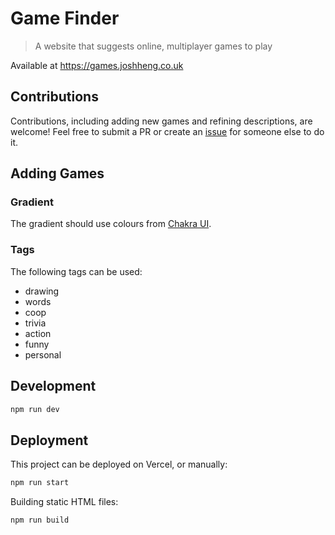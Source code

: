 # Game Finder

> A website that suggests online, multiplayer games to play

Available at https://games.joshheng.co.uk

## Contributions

Contributions, including adding new games and refining descriptions, are welcome! Feel free to submit a PR or create an [issue](https://github.com/JoshHeng/GameFinder/issues) for someone else to do it.

## Adding Games
### Gradient
The gradient should use colours from [Chakra UI](https://chakra-ui.com/docs/theming/theme).

### Tags
The following tags can be used:
- drawing
- words
- coop
- trivia
- action
- funny
- personal

## Development

```bash
npm run dev
```

## Deployment

This project can be deployed on Vercel, or manually:

```bash
npm run start
```

Building static HTML files:
```bash
npm run build
```